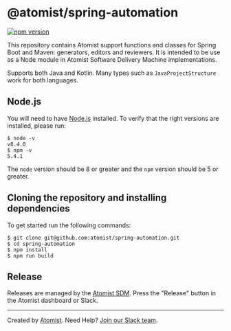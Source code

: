 # @atomist/spring-automation

[![npm version](https://badge.fury.io/js/%40atomist%2Fspring-automation.svg)](https://badge.fury.io/js/%40atomist%2Fspring-automation)

This repository contains Atomist support functions and classes for Spring Boot and Maven:
generators, editors and reviewers. It is intended to be use as a
Node module in Atomist Software Delivery Machine implementations.

Supports both Java and Kotlin. Many types such as `JavaProjectStructure` work
for both languages.

## Node.js

You will need to have [Node.js][node] installed.  To verify that the
right versions are installed, please run:

```
$ node -v
v8.4.0
$ npm -v
5.4.1
```

The `node` version should be 8 or greater and the `npm` version should
be 5 or greater.

[node]: https://nodejs.org/ (Node.js)

## Cloning the repository and installing dependencies

To get started run the following commands:

```
$ git clone git@github.com:atomist/spring-automation.git
$ cd spring-automation
$ npm install
$ npm run build
```

## Release

Releases are managed by the [Atomist SDM][atomist-sdm].  Press the
"Release" button in the Atomist dashboard or Slack.

[atomist-sdm]: https://github.com/atomist/atomist-sdm (Atomist Software Delivery Machine)

---

Created by [Atomist][atomist].
Need Help?  [Join our Slack team][slack].

[atomist]: https://atomist.com/ (Atomist - How Teams Deliver Software)
[slack]: https://join.atomist.com (Atomist Community Slack)
